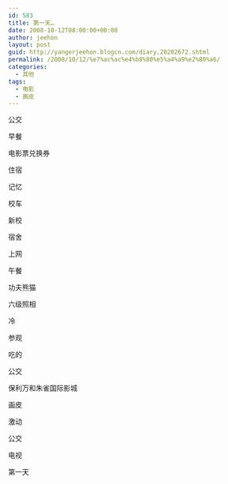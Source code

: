 ```yaml
---
id: 583
title: 第一天…
date: 2008-10-12T08:00:00+00:00
author: jeehon
layout: post
guid: http://yangerjeehon.blogcn.com/diary,20202672.shtml
permalink: /2008/10/12/%e7%ac%ac%e4%b8%80%e5%a4%a9%e2%80%a6/
categories:
  - 其他
tags:
  - 电影
  - 画皮
---
```

公交
  
早餐
  
电影票兑换券
  
住宿
  
记忆
  
校车
  
新校
  
宿舍
  
上网
  
午餐
  
功夫熊猫
  
六级照相
  
冷
  
参观
  
吃的
  
公交
  
保利万和朱雀国际影城
  
画皮
  
激动
  
公交
  
电视
  
第一天